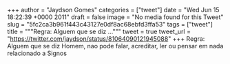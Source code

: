 
+++
author = "Jaydson Gomes"
categories = ["tweet"]
date = "Wed Jun 15 18:22:39 +0000 2011"
draft = false
image = "No media found for this Tweet"
slug = "5fc2ca3b961f443c43127e0df8ac68ebfd3ffa53"
tags = ["tweet"]
title = """Regra: Alguem que se diz ..."""
tweet = true
tweet_url = "https://twitter.com/jaydson/status/81064090121945088"
+++
Regra: Alguem que se diz Homem, nao pode falar, acreditar, ler ou pensar em nada relacionado a Signos
